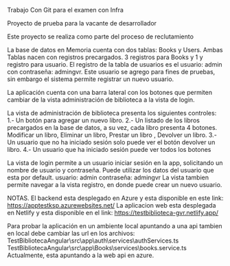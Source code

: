 Trabajo Con Git para el examen con Infra

Proyecto de prueba para la vacante de desarrollador

Este proyecto se realiza como parte del proceso de reclutamiento

La base de datos en Memoria cuenta con dos tablas: Books y Users. Ambas Tablas nacen con registros precargados. 3 registros para Books y 1 y registro para usuario.
El registro de la tabla de usuarios es el usuario: admin con contraseña: admingvr. Este usuario se agrego para fines de pruebas, sin embargo el sistema permite registrar un nuevo usuario.

La aplicación cuenta con una barra lateral con los botones que permiten cambiar de la vista administración de biblioteca a la vista de login.

La vista de administración de biblioteca presenta los siguientes controles:
1.- Un botón para agregar un nuevo libro.
2.- Un listado de los libros precargados en la base de datos, a su vez, cada libro presenta 4 botones. 
      Modificar un libro,
      Eliminar un libro,
      Prestar un libro ,
      Devolver un libro.
3.- Un usuario que no ha iniciado sesión solo puede ver el botón devolver un libro.
4.- Un usuario que ha iniciado sesión puede ver todos los botones

La vista de login permite a un usuario iniciar sesión en la app, solicitando un nombre de usuario y contraseña. Puede utilizar los datos del usuario que esta por default. 
  usuario: admin
  contraseña: admingvr
La vista tambien permite navegar a la vista registro, en donde puede crear un nuevo usuario.

NOTAS.
El backend esta desplegado en Azure y esta disponible en este link: https://apptestksp.azurewebsites.net/ 
La aplicacion web esta desplegada en Netlify y esta disponible en el link: https://testbiblioteca-gvr.netlify.app/

Para probar la aplicación en un ambiente local apuntando a una api tambien en local debe cambiar las url en los archivos: 
  TestBibliotecaAngular\src\app\auth\services\authServices.ts
  TestBibliotecaAngular\src\app\Books\services\books.service.ts
Actualmente, esta apuntando a la web api en azure.



